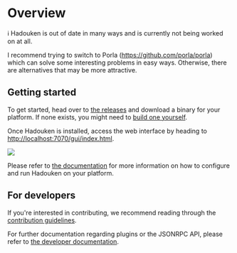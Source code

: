 # Overview

:information_source: Hadouken is out of date in many ways and is currently not being worked on at all.

I recommend trying to switch to Porla (https://github.com/porla/porla) which can solve some interesting problems in easy ways. Otherwise, there are alternatives that may be more attractive.

## Getting started

To get started, head over to [the releases](https://github.com/hadouken/hadouken/releases)
and download a binary for your platform. If none exists, you might need to
[build one yourself](http://docs.hdkn.net/en/latest/#building-hadouken).

Once Hadouken is installed, access the web interface by heading to
[http://localhost:7070/gui/index.html](http://localhost:7070/gui/index.html).

[![](https://cdn.rawgit.com/hadouken/hadouken/c3a8ad79a7529368f10f59ba224580ac31ce87ff/docs/src/static/webui_overview.png)](https://cdn.rawgit.com/hadouken/hadouken/c3a8ad79a7529368f10f59ba224580ac31ce87ff/docs/src/static/webui_overview.png)

Please refer to [the documentation](http://docs.hdkn.net) for more information
on how to configure and run Hadouken on your platform.

## For developers

If you're interested in contributing, we recommend reading through the
[contribution guidelines](CONTRIBUTING.md).

For further documentation regarding plugins or the JSONRPC API, please refer
to [the developer documentation](http://docs.hdkn.net/en/latest/for-developers.html).
